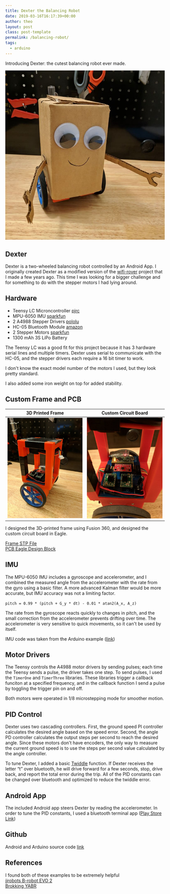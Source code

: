 ```yaml
---
title: Dexter the Balancing Robot
date: 2019-03-16T16:17:39+00:00
author: theo
layout: post
class: post-template
permalink: /balancing-robot/
tags:
  - arduino
---
```

Introducing Dexter: the cutest balancing robot ever made.

![](/assets/images/2019/dexter/dexter.jpg)
## Dexter

Dexter is a two-wheeled balancing robot controlled by an Android App. I originally created Dexter as a modified version of the [wifi-rover](https://theokanning.com/wifi-rover/) project that I made a few years ago. This time I was looking for a bigger challenge and for something to do with the stepper motors I had lying around.

## Hardware

  * Teensy LC Microncontroller&nbsp;[pjrc](https://www.pjrc.com/teensy/teensyLC.html)
  * MPU-6050 IMU&nbsp;[sparkfun](https://www.sparkfun.com/products/11028)
  * 2 A4988 Stepper Drivers&nbsp;[pololu](https://www.pololu.com/product/1182)
  * HC-05 Bluetooth Module&nbsp;[amazon](https://www.amazon.com/LeaningTech-HC-05-Module-Pass-Through-Communication/dp/B00INWZRNC)
  * 2 Stepper Motors&nbsp;[sparkfun](https://www.sparkfun.com/products/9238)
  * 1300 mAh 3S LiPo Battery

The Teensy LC was a good fit for this project because it has 3 hardware serial lines and multiple timers. Dexter uses serial to communicate with the HC-05, and the stepper drivers each require a 16 bit timer to work.

I don't know the exact model number of the motors I used, but they look pretty standard.

I also added some iron weight on top for added stability.

## Custom Frame and PCB

| 3D Printed Frame  | Custom Circuit Board |
| :---: | :---: |
|![](/assets/images/2019/dexter/frame.jpg) | ![](/assets/images/2019/dexter/pcb.jpg)|

I designed the 3D-printed frame using Fusion 360, and designed the custom circuit board in Eagle.

[Frame STP File](https://theokanning.com/wp-content/uploads/2019/03/Dexter-v1.zip)  
[PCB Eagle Design Block](https://theokanning.com/wp-content/uploads/2019/03/dexter_design_block.zip)

## IMU

The MPU-6050 IMU includes a gyroscope and accelerometer, and I combined the measured angle from the accelerometer with the rate from the gyro using a basic filter. A more advanced Kalman filter would be more accurate, but IMU accuracy was not a limiting factor.

`pitch = 0.99 * (pitch + G_y * dt) - 0.01 * atan2(A_x, A_z)`

The rate from the gyroscope reacts quickly to changes in pitch, and the small correction from the accelerometer prevents drifting over time. The accelerometer is very sensitive to quick movements, so it can't be used by itself.

IMU code was taken from the Arduino example ([link](https://playground.arduino.cc/Main/MPU-6050#sketch))

## Motor Drivers

The Teensy controls the A4988 motor drivers by sending pulses; each time the Teensy sends a pulse, the driver takes one step. To send pulses, I used the&nbsp;`TimerOne`&nbsp;and&nbsp;`TimerThree`&nbsp;libraries. These libraries trigger a callback funciton at a specified frequency, and in the callback function I send a pulse by toggling the trigger pin on and off.

Both motors were operated in 1/8 microstepping mode for smoother motion.

## PID Control

Dexter uses two cascading controllers. First, the ground speed PI controller calculates the desired angle based on the speed error. Second, the angle PD controller calculates the output steps per second to reach the desired angle. Since these motors don't have encoders, the only way to measure the current ground speed is to use the steps per second value calculated by the angle controller.

To tune Dexter, I added a basic&nbsp;[Twiddle](https://www.youtube.com/watch?v=2uQ2BSzDvXs)&nbsp;function. If Dexter receives the letter &#8220;t&#8221; over bluetooth, he will drive forward for a few seconds, stop, drive back, and report the total error during the trip. All of the PID constants can be changed over bluetooth and optimized to reduce the twiddle error.

## Android App

The included Android app steers Dexter by reading the accelerometer. In order to tune the PID constants, I used a bluetooth terminal app ([Play Store Link](https://play.google.com/store/apps/details?id=com.giumig.apps.bluetoothserialmonitor&hl=en_US))

## Github

Android and Arduino source code [link](https://github.com/TheoKanning/Dexter)

## [](https://github.com/TheoKanning/Dexter#sources)References

I found both of these examples to be extremely helpful  
[jjrobots B-robot EVO 2](https://github.com/jjrobots/B-ROBOT_EVO2/tree/master/Arduino/BROBOT_EVO2)  
[Brokking YABR](http://www.brokking.net/yabr_main.html)
